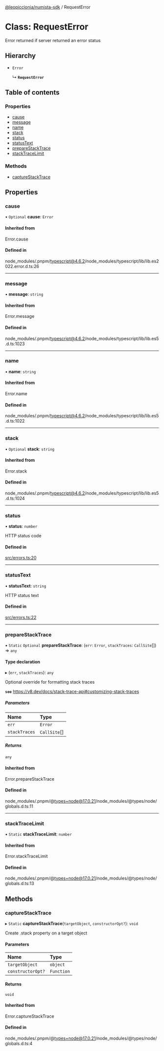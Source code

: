 [@leopiccionia/numista-sdk](../README.md) / RequestError

# Class: RequestError

Error returned if server returned an error status

## Hierarchy

- `Error`

  ↳ **`RequestError`**

## Table of contents

### Properties

- [cause](RequestError.md#cause)
- [message](RequestError.md#message)
- [name](RequestError.md#name)
- [stack](RequestError.md#stack)
- [status](RequestError.md#status)
- [statusText](RequestError.md#statustext)
- [prepareStackTrace](RequestError.md#preparestacktrace)
- [stackTraceLimit](RequestError.md#stacktracelimit)

### Methods

- [captureStackTrace](RequestError.md#capturestacktrace)

## Properties

### cause

• `Optional` **cause**: `Error`

#### Inherited from

Error.cause

#### Defined in

node_modules/.pnpm/typescript@4.6.2/node_modules/typescript/lib/lib.es2022.error.d.ts:26

___

### message

• **message**: `string`

#### Inherited from

Error.message

#### Defined in

node_modules/.pnpm/typescript@4.6.2/node_modules/typescript/lib/lib.es5.d.ts:1023

___

### name

• **name**: `string`

#### Inherited from

Error.name

#### Defined in

node_modules/.pnpm/typescript@4.6.2/node_modules/typescript/lib/lib.es5.d.ts:1022

___

### stack

• `Optional` **stack**: `string`

#### Inherited from

Error.stack

#### Defined in

node_modules/.pnpm/typescript@4.6.2/node_modules/typescript/lib/lib.es5.d.ts:1024

___

### status

• **status**: `number`

HTTP status code

#### Defined in

[src/errors.ts:20](https://github.com/leopiccionia/numista-sdk/blob/0647f5f/src/errors.ts#L20)

___

### statusText

• **statusText**: `string`

HTTP status text

#### Defined in

[src/errors.ts:22](https://github.com/leopiccionia/numista-sdk/blob/0647f5f/src/errors.ts#L22)

___

### prepareStackTrace

▪ `Static` `Optional` **prepareStackTrace**: (`err`: `Error`, `stackTraces`: `CallSite`[]) => `any`

#### Type declaration

▸ (`err`, `stackTraces`): `any`

Optional override for formatting stack traces

**`see`** https://v8.dev/docs/stack-trace-api#customizing-stack-traces

##### Parameters

| Name | Type |
| :------ | :------ |
| `err` | `Error` |
| `stackTraces` | `CallSite`[] |

##### Returns

`any`

#### Inherited from

Error.prepareStackTrace

#### Defined in

node_modules/.pnpm/@types+node@17.0.21/node_modules/@types/node/globals.d.ts:11

___

### stackTraceLimit

▪ `Static` **stackTraceLimit**: `number`

#### Inherited from

Error.stackTraceLimit

#### Defined in

node_modules/.pnpm/@types+node@17.0.21/node_modules/@types/node/globals.d.ts:13

## Methods

### captureStackTrace

▸ `Static` **captureStackTrace**(`targetObject`, `constructorOpt?`): `void`

Create .stack property on a target object

#### Parameters

| Name | Type |
| :------ | :------ |
| `targetObject` | `object` |
| `constructorOpt?` | `Function` |

#### Returns

`void`

#### Inherited from

Error.captureStackTrace

#### Defined in

node_modules/.pnpm/@types+node@17.0.21/node_modules/@types/node/globals.d.ts:4
